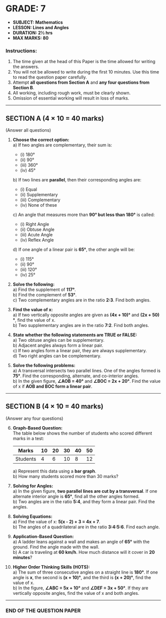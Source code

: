 # **GRADE: 7**
- **SUBJECT: Mathematics**
- **LESSON: Lines and Angles**
- **DURATION: 2½ hrs**  
- **MAX MARKS: 80**  

### **Instructions:**

1. The time given at the head of this Paper is the time allowed for writing the answers.
2. You will not be allowed to write during the first 10 minutes. Use this time to read the question paper carefully.
3. Attempt **all questions from Section A** and **any four questions from Section B**.
4. All working, including rough work, must be clearly shown.
5. Omission of essential working will result in loss of marks.

---

## **SECTION A (4 × 10 = 40 marks)**

(Answer all questions)

1. **Choose the correct option:**  
   a) If two angles are complementary, their sum is:  
   
   - (i) 180°  
   - (ii) 90°  
   - (iii) 360°  
   - (iv) 45°  
   
   b) If two lines are **parallel**, then their corresponding angles are:  
   
   - (i) Equal  
   - (ii) Supplementary  
   - (iii) Complementary  
   - (iv) None of these  
   
   c) An angle that measures more than **90° but less than 180°** is called:  
   
   - (i) Right Angle  
   - (ii) Obtuse Angle  
   - (iii) Acute Angle  
   - (iv) Reflex Angle  
   
   d) If one angle of a linear pair is **65°**, the other angle will be:  
   
   - (i) 115°  
   - (ii) 90°  
   - (iii) 120°  
   - (iv) 25°  

2. **Solve the following:**  
   a) Find the supplement of **117°**.  
   b) Find the complement of **53°**.  
   c) Two complementary angles are in the ratio **2:3**. Find both angles.  

3. **Find the value of x:**  
   a) If two vertically opposite angles are given as **(4x + 10)°** and **(2x + 50)°**, find the value of x.  
   b) Two supplementary angles are in the ratio **7:2**. Find both angles.  

4. **State whether the following statements are TRUE or FALSE:**  
   a) Two obtuse angles can be supplementary.  
   b) Adjacent angles always form a linear pair.  
   c) If two angles form a linear pair, they are always supplementary.  
   d) Two right angles can be complementary.  

5. **Solve the following problems:**  
   a) A transversal intersects two parallel lines. One of the angles formed is **75°**. Find the corresponding, alternate, and co-interior angles.  
   b) In the given figure, **∠AOB = 40°** and **∠BOC = 2x + 20°**. Find the value of x if **AOB and BOC form a linear pair**.  

---

## **SECTION B (4 × 10 = 40 marks)**

(Answer any four questions)

6. **Graph-Based Question:**  
   The table below shows the number of students who scored different marks in a test:
   
   | Marks    | 10  | 20  | 30  | 40  | 50  |
   | -------- | --- | --- | --- | --- | --- |
   | Students | 4   | 6   | 10  | 8   | 12  |
   
   a) Represent this data using a **bar graph**.  
   b) How many students scored more than 30 marks?  

7. **Solving for Angles:**  
   a) In the given figure, **two parallel lines are cut by a transversal**. If one alternate interior angle is **65°**, find all the other angles formed.  
   b) Two angles are in the ratio **5:4**, and they form a linear pair. Find the angles.  

8. **Solving Equations:**  
   a) Find the value of x: **5(x - 2) + 3 = 4x + 7**.  
   b) The angles of a quadrilateral are in the ratio **3:4:5:6**. Find each angle.  

9. **Application-Based Question:**  
   a) A ladder leans against a wall and makes an angle of **65°** with the ground. Find the angle made with the wall.  
   b) A car is traveling at **60 km/h**. How much distance will it cover in **20 minutes**?  

10. **Higher Order Thinking Skills (HOTS):**  
    a) The sum of three consecutive angles on a straight line is **180°**. If one angle is **x**, the second is **(x + 10)°**, and the third is **(x + 20)°**, find the value of x.  
    b) In the figure, **∠ABC = 5x + 10°** and **∠DEF = 3x + 50°**. If they are vertically opposite angles, find the value of x and both angles.  

---

### **END OF THE QUESTION PAPER**
